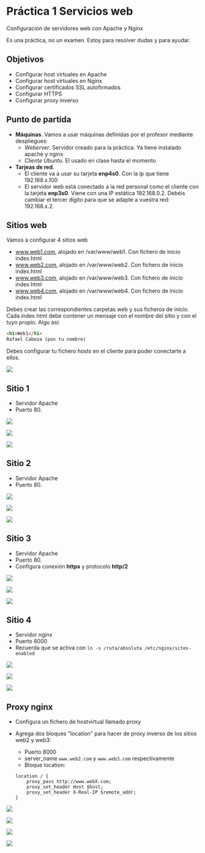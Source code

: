 # Práctica 1 Servicios web

Configuración de servidores web con Apache y Nginx

Es una práctica, no un examen. Estoy para resolver dudas y para ayudar.

## Objetivos

- Configurar host virtuales en Apache
- Configurar host virtuales en Nginx
- Configurar certificados SSL autofirmados
- Configurar HTTPS
- Configurar proxy inverso

## Punto de partida

- **Máquinas**. Vamos a usar máquinas definidas por el profesor mediante despliegues:
  - *Weberver*. Servidor creado para la práctica. Ya tiene instalado apache y nginx
  - *Cliente Ubuntu*. El usado en clase hasta el momento
- **Tarjeas de red**. 
  - El cliente va a usar su tarjeta **enp4s0**. Con la ip que tiene 192.168.x.100
  - El servidor web está conectado a la red personal como el cliente con la tarjeta **enp3s0**. Viene con una IP estática 192.168.0.2. Debéis cambiar el tercer dígito para que se adapte a vuestra red: 192.168.x.2.

## Sitios web

Vamos a configurar 4 sitios web

- www.web1.com, alojado en /var/www/web1. Con fichero de inicio index.html
- www.web2.com, alojado en /var/www/web2. Con fichero de inicio index.html
- www.web3.com, alojado en /var/www/web3. Con fichero de inicio index.html
- www.web4.com, alojado en /var/www/web4. Con fichero de inicio index.html

Debes crear las  correspondientes carpetas web y sus ficheros de inicio. Cada index.html debe contener un mensaje con el nombre del sitio y con el tuyo propio. Algo así:

```html
<h1>Web1</h1>
Rafael Cabeza (pon tu nombre)
```

Debes configurar tu fichero hosts en el cliente para poder conectarte a ellos.

![](./imagenes/0.PNG)


## Sitio 1

- Servidor Apache
- Puerto 80.

![](./imagenes/1.PNG)

![](./imagenes/2.PNG)

![](./imagenes/3.PNG)


## Sitio 2

- Servidor Apache
- Puerto 80.

![](./imagenes/4.PNG)

![](./imagenes/5.PNG)

![](./imagenes/6.PNG)

## Sitio 3

- Servidor Apache
- Puerto 80.
- Configura conexión **https** y protocolo **http/2**

![](./imagenes/7.PNG)

![](./imagenes/8.PNG)

![](./imagenes/9.PNG)

## Sitio 4

- Servidor nginx
- Puerto 8000
- Recuerda que se activa con `ln -s /ruta/absoluta /etc/nginx/sites-enabled`

![](./imagenes/10.PNG)

![](./imagenes/11.PNG)

![](./imagenes/12.PNG)

## Proxy nginx

- Configura un fichero de hostvirtual llamado proxy
- Agrega dos bloques "location" para hacer de proxy inverso de los sitios web2 y web3:
  - Puerto 8000
  - server_name `www.web2.com` y `www.web3.com` respectivamente
  - Bloque location:

  ```nginx
  location / {
      proxy_pass http://www.webX.com;
      proxy_set_header Host $host;
      proxy_set_header X-Real-IP $remote_addr;
  }
  ```
![](./imagenes/13.PNG)

![](./imagenes/14.PNG)

![](./imagenes/15.PNG)

![](./imagenes/16.PNG)



